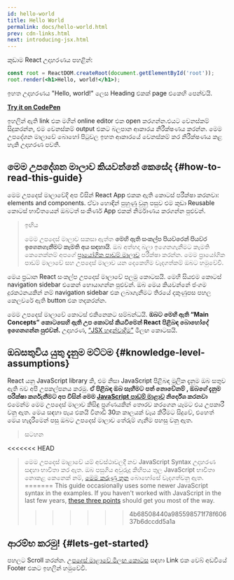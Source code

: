 ```yaml
---
id: hello-world
title: Hello World
permalink: docs/hello-world.html
prev: cdn-links.html
next: introducing-jsx.html
---
```


කුඩාම React උදාහරණය පහළින්:

```jsx
const root = ReactDOM.createRoot(document.getElementById('root'));
root.render(<h1>Hello, world!</h1>);
```

ඉහත උදාහරණය "Hello, world!" ලෙස Heading එකක් page එකෙහි පෙන්වයි.

**[Try it on CodePen](https://codepen.io/gaearon/pen/rrpgNB?editors=1010)**

ඉහලින් ඇති link එක මගින් online editor එක open කරගන්න.එයට වෙනස්කම් සිදුකරන්න, එම වෙනස්කම් output එකට බලපාන ආකාරය නිරීක්ෂණය කරන්න. මෙම උපදේශන මාලාවේ බොහෝ පිටුවල ඉහත ආකාරයේ  වෙනස්කම් කර නිරීක්ෂණය කළ හැකි උදාහරණ පවතී.


## මෙම උපදේශන මාලාව කියවන්නේ කෙසේද {#how-to-read-this-guide}

මෙම උපදෙස් මාලාවේදි අප විසින් React App එකක ඇති කොටස් පරීක්ෂා කරනවා: elements and components. ඒවා හොඳින් පුහුණු වුනු පසුව එම කුඩා Reusable කොටස් භාවිතයෙන් ඔබටත් සංකීර්ණ App එකක් නිර්මාණය කරගන්න පුළුවන්.

>ඉඟිය
>
>මෙම උපදෙස් මාලාව සකසා ඇත්ත **මෙහි ඇති සංකල්ප පියවරෙන් පියවර ඉගෙනගැනීමට කැමති අය සඳහායි**. ඔබ අත්හදා බලා ඉගෙනගැනීමට කැමති කෙනෙක්නම් අපගේ [ප්‍රායෝගික පාඩම් මාලාව](/tutorial/tutorial.html) පරීක්ෂා කරන්න. මෙම ප්‍රායෝගික පාඩම් මාලාවේ සහ උපදෙස් මාලාව යන දෙකෙහිම  වැදගත්කම් ඔබට හමුවේවි.

මෙය ප්‍රධාන React සංකල්ප උපදෙස් මාලාවේ පලමු කොටසයි. මෙහි සියළුම කොටස් navigation sidebar එකෙන් හොයාගන්න පුළුවන්. ඔබ මෙය කියවන්නේ ජංගම දුරකථනයකින් නම් navigation sidebar එක ලබාගැනීමට තිරයේ දකුණුපස පහල කෙලවරේ ඇති button එක තදකරන්න.

මෙම උපදෙස් මාලාවේ කොටස් එකිනෙකට සම්බන්ධයි. **ඔබට මෙහි ඇති “Main Concepts” කොටසෙහි ඇති උප කොටස් කියවීමෙන් React පිළිබඳ බොහෝදේ ඉගෙනගන්න පුළුවන්.** උදාහරණ, [“JSX හඳුන්වාදීම”](/docs/introducing-jsx.html) මීලඟ කොටසයි.

## ඔබසතුවිය යුතු දැනුම මට්ටම {#knowledge-level-assumptions}

React යනු JavaScript library කි, එම නිසා JavaScript  පිළිබඳ මූලික දැනුම ඔබ සතුව ඇති බව අපි උපකල්පනය කරමු. **ඒ  පිළිබඳ ඔබ සෑහීමට පත් නොවේනම් , ඔබගේ දැනුම පරීක්ෂා කර්ගැනීමට අප විසින් මෙම [JavaScript පාඩම් මාළාව](https://developer.mozilla.org/en-US/docs/Web/JavaScript/A_re-introduction_to_JavaScript) නිර්දේශ කරනවා** එමෙන්ම මෙම උපදෙස් මාලාව කිසිඳු ප්‍රශ්ණයකින් තොරව කරගෙන යෑමට එය උපකාරී වනු ඇත. මෙය සඳහා පැය එකයි විනාඩි 30ක කාලයක් වැය කිරීමට සිදුවේ, එහෙත් මෙය හැදෑරීමෙන් පසු ඔබට උපදෙස් මාලාව තේරුම් ගැනීම පහසු වනු ඇත.

>සටහන
>
<<<<<<< HEAD
>මෙම උපදෙස් මාළාවේ යම් අවස්ථාවලදී නව JavaScript Syntax උදාහරණ සඳහා භාවිතා කර ඇත. ඔබ පසුගිය අවුරුදු කිහිපය තුල JavaScript භාවිතා නොකළ කෙනෙක් නම්, [මෙම කරුණු තුන](https://gist.github.com/gaearon/683e676101005de0add59e8bb345340c) බොහෝසේ වැදගත්වනු ඇත.
=======
>This guide occasionally uses some newer JavaScript syntax in the examples. If you haven't worked with JavaScript in the last few years, [these three points](https://gist.github.com/gaearon/683e676101005de0add59e8bb345340c) should get you most of the way.
>>>>>>> 4b68508440a985598571f78f60637b6dccdd5a1a


## ආරම්භ කරමු! {#lets-get-started}

පහලට Scroll කරන්න. [උපදෙස් මාළාවේ මීලඟ කොටස](/docs/introducing-jsx.html) සඳහා Link එක වෙබ් අඩවියේ Footer එකට ඉහලින් හමුවේවි.


